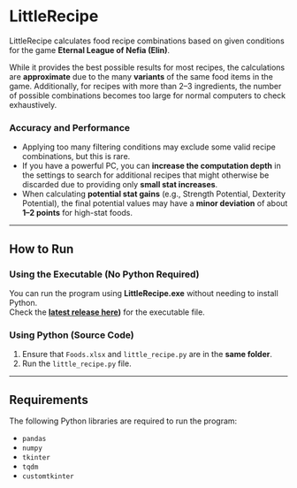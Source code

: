 # LittleRecipe  

LittleRecipe calculates food recipe combinations based on given conditions for the game **Eternal League of Nefia (Elin)**.  

While it provides the best possible results for most recipes, the calculations are **approximate** due to the many **variants** of the same food items in the game. Additionally, for recipes with more than 2–3 ingredients, the number of possible combinations becomes too large for normal computers to check exhaustively.  

### Accuracy and Performance  
- Applying too many filtering conditions may exclude some valid recipe combinations, but this is rare.  
- If you have a powerful PC, you can **increase the computation depth** in the settings to search for additional recipes that might otherwise be discarded due to providing only **small stat increases**.  
- When calculating **potential stat gains** (e.g., Strength Potential, Dexterity Potential), the final potential values may have a **minor deviation** of about **1–2 points** for high-stat foods.  

---

## **How to Run**  

### **Using the Executable (No Python Required)**  
You can run the program using **LittleRecipe.exe** without needing to install Python.  
Check the **[latest release here](https://github.com/On4ll/LittleRecipe/releases/tag/Latest))** for the executable file.  

### **Using Python (Source Code)**  
1. Ensure that `Foods.xlsx` and `little_recipe.py` are in the **same folder**.  
2. Run the `little_recipe.py` file.  

---

## **Requirements**  
The following Python libraries are required to run the program:  

- `pandas`  
- `numpy`  
- `tkinter`  
- `tqdm`  
- `customtkinter`  
